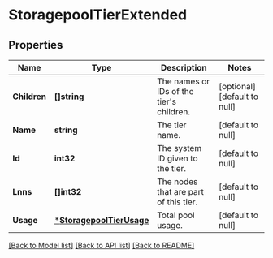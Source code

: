 # StoragepoolTierExtended

## Properties
Name | Type | Description | Notes
------------ | ------------- | ------------- | -------------
**Children** | **[]string** | The names or IDs of the tier&#39;s children. | [optional] [default to null]
**Name** | **string** | The tier name. | [default to null]
**Id** | **int32** | The system ID given to the tier. | [default to null]
**Lnns** | **[]int32** | The nodes that are part of this tier. | [default to null]
**Usage** | [***StoragepoolTierUsage**](StoragepoolTierUsage.md) | Total pool usage. | [default to null]

[[Back to Model list]](../README.md#documentation-for-models) [[Back to API list]](../README.md#documentation-for-api-endpoints) [[Back to README]](../README.md)


